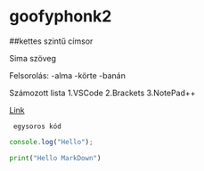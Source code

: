 # goofyphonk2
##kettes szintű címsor

Sima szöveg

Felsorolás:
-alma
-körte
-banán

Számozott lista
1.VSCode
2.Brackets
3.NotePad++

[Link](http://autismspeaks.org)

` egysoros kód`

```javascript
console.log("Hello");
```

```python
print("Hello MarkDown")
```
